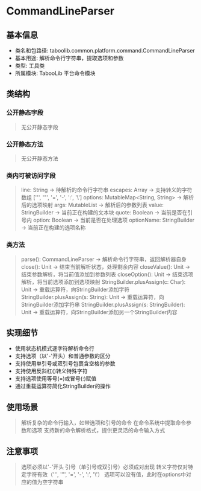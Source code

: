 # CommandLineParser

## 基本信息
- 类名和包路径: taboolib.common.platform.command.CommandLineParser
- 基本用途: 解析命令行字符串，提取选项和参数
- 类型: 工具类
- 所属模块: TabooLib 平台命令模块

## 类结构

### 公开静态字段
> 无公开静态字段

### 公开静态方法
> 无公开静态方法

### 类内可被访问字段
> line: String -> 待解析的命令行字符串
> escapes: Array<Char> -> 支持转义的字符数组 ['\'', '\"', '=', '-', ':', '\\']
> options: MutableMap<String, String> -> 解析后的选项映射
> args: MutableList<String> -> 解析后的参数列表
> value: StringBuilder -> 当前正在构建的文本块
> quote: Boolean -> 当前是否在引号内
> option: Boolean -> 当前是否在处理选项
> optionName: StringBuilder -> 当前正在构建的选项名称

### 类方法
> parse(): CommandLineParser -> 解析命令行字符串，返回解析器自身
> close(): Unit -> 结束当前解析状态，处理剩余内容
> closeValue(): Unit -> 结束参数解析，将当前值添加到参数列表
> closeOption(): Unit -> 结束选项解析，将当前选项添加到选项映射
> StringBuilder.plusAssign(c: Char): Unit -> 重载运算符，向StringBuilder添加字符
> StringBuilder.plusAssign(s: String): Unit -> 重载运算符，向StringBuilder添加字符串
> StringBuilder.plusAssign(s: StringBuilder): Unit -> 重载运算符，向StringBuilder添加另一个StringBuilder内容

## 实现细节
- 使用状态机模式逐字符解析命令行
- 支持选项（以'-'开头）和普通参数的区分
- 支持使用单引号或双引号包裹含空格的参数
- 支持使用反斜杠(\)转义特殊字符
- 支持选项使用等号(=)或冒号(:)赋值
- 通过重载运算符简化StringBuilder的操作

## 使用场景
> 解析复杂的命令行输入，如带选项和引号的命令
> 在命令系统中提取命令参数和选项
> 支持新的命令解析格式，提供更灵活的命令输入方式

## 注意事项
> 选项必须以'-'开头
> 引号（单引号或双引号）必须成对出现
> 转义字符仅对特定字符有效（'\'', '\"', '=', '-', ':', '\\'）
> 选项可以没有值，此时在options中对应的值为空字符串